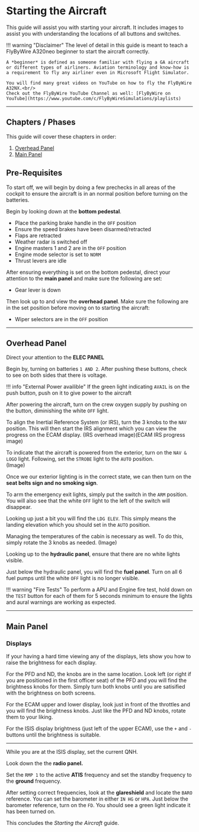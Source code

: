# Starting the Aircraft

This guide will assist you with starting your aircraft. It includes images to assist you with understanding the locations of all buttons and switches.

!!! warning "Disclaimer"
    The level of detail in this guide is meant to teach a FlyByWire A320neo beginner to start the aircraft correctly.

    A *beginner* is defined as someone familiar with flying a GA aircraft
    or different types of airliners. Aviation terminology and know-how is
    a requirement to fly any airliner even in Microsoft Flight Simulator.

    You will find many great videos on YouTube on how to fly the FlyByWire A32NX.<br/>
    Check out the FlyByWire YouTube Channel as well: [FlyByWire on YouTube](https://www.youtube.com/c/FlyByWireSimulations/playlists)

---

## Chapters / Phases

This guide will cover these chapters in order:

1. [Overhead Panel](#overhead-panel)
2. [Main Panel](#main-panel)


## Pre-Requisites
To start off, we will begin by doing a few prechecks in all areas of the cockpit to ensure the aircraft is in an normal position before turning on the batteries.

Begin by looking down at the **bottom pedestal**.

- Place the parking brake handle in the `OFF` position
- Ensure the speed brakes have been disarmed/retracted
- Flaps are retracted
- Weather radar is switched off
- Engine masters 1 and 2 are in the `OFF` position
- Engine mode selector is set to `NORM`
- Thrust levers are idle

After ensuring everything is set on the bottom pedestal, direct your attention to the **main panel** and make sure the following are set:

- Gear lever is down

Then look up to and view the **overhead panel**. Make sure the following are in the set position before moving on to starting the aircraft:

- Wiper selectors are in the `OFF` position

---

## Overhead Panel

Direct your attention to the **ELEC PANEL**

Begin by, turning on batteries `1 AND 2`. After pushing these buttons, check to see on both sides that there is voltage.

!!! info "External Power availible"
    If the green light indicating `AVAIL` is on the push button, push on it to give power to the aircraft

After powering the aircraft, turn on the crew oxygen supply by pushing on the button, diminishing the white `OFF` light.

To align the Inertial Reference System (or IRS), turn the 3 knobs to the `NAV` position. This will then start the IRS alignment which you can view the progress on the ECAM display.
(IRS overhead image)(ECAM IRS progress image)

To indicate that the aircraft is powered from the exterior, turn on the `NAV & LOGO` light. 
Following, set the `STROBE` light to the `AUTO` position.   
(Image)

Once we our exterior lighting is in the correct state, we can then turn on the **seat belts sign and no smoking sign**.

To arm the emergency exit lights, simply put the switch in the `ARM` position. You will also see that the white `OFF` light to the left of the switch will disappear.

Looking up just a bit you will find the `LDG ELEV`. This simply means the landing elevation which you should set in the `AUTO` position.

Managing the temperatures of the cabin is necessary as well. To do this, simply rotate the 3 knobs as needed. 
(Image)

Looking up to the **hydraulic panel**, ensure that there are no white lights visible.

Just below the hydraulic panel, you will find the **fuel panel**. Turn on all 6 fuel pumps until the white `OFF` light is no longer visible.

!!! warning "Fire Tests"
    To perform a APU and Engine fire test, hold down on the `TEST` button for each of them for 5 seconds minimum to ensure the lights and aural warnings are working as expected. 

---

## Main Panel

### Displays

If your having a hard time viewing any of the displays, lets show you how to raise the brightness for each display.

For the PFD and ND, the knobs are in the same location. Look left (or right if you are positioned in the first officer seat) of the PFD and you will find the brightness knobs for them. Simply turn both knobs until you are satisified with the brightness on both screens.

For the ECAM upper and lower display, look just in front of the throttles and you will find the brightness knobs. Just like the PFD and ND knobs, rotate them to your liking.

For the ISIS display brightness (just left of the upper ECAM), use the `+` and `-` buttons until the brightness is suitable.

---

While you are at the ISIS display, set the current QNH.

Look down the the **radio panel.**

Set the `RMP 1` to the active **ATIS** frequency and set the standby frequency to the **ground** frequency. 

After setting correct frequencies, look at the **glareshield** and locate the `BARO` reference. You can set the barometer in either `IN HG` or `HPA`. Just below the barometer reference, turn on the `FD`. You should see a green light indicate it has been turned on.

This concludes the *Starting the Aircraft* guide.













